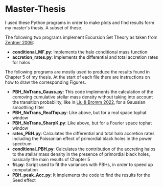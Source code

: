 # Master-Thesis
I used these Python programs in order to make plots and find results form my master's thesis. A subset of these.

The following two programs implement Excursion Set Theory as taken from [Zentner 2006](https://arxiv.org/abs/astro-ph/0611454):

- **conditional_MF.py**: Implements the halo conditional mass function
- **accretion_rates.py**: Implements the differential and total accretion rates for halos

The following programs are mostly used to produce the results found in Chapter 5 of my thesis. At the start of each file there are instructions on how to draw the corresponding Figures.

- **PBH_NoTrans_Gauss.py**: This code implements the calculation of the comoving cumulative stellar mass density without taking into account the transition probability, like in [Liu & Bromm 2022](https://arxiv.org/abs/2208.13178), for a Gaussian smoothing filter
- **PBH_NoTrans_RealTop.py**: Like above, but for a real space tophat window
- **PBH_NoTrans_SharpK.py**: Like above, but for a Fourier space tophat window
- **rates_PBH.py**: Calculates the differential and total halo accretion rates including the Poissonian effect of primordial black holes in the power spectrum
- **conditional_PBH.py**: Calculates the contribution of the accreting halos to the stellar mass density in the presence of primordial black holes, basically the main results of Chapter 5
- **fit.py**: Script used to fit the variances with PBHs, in order to speed up computation
- **PBH_peak_Acc.py**: It implements the code to find the results for the Seed effect

